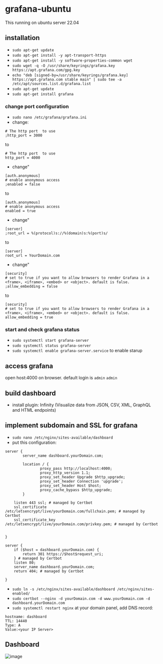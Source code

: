 # grafana-ubuntu
This running on ubuntu server 22.04

## installation
- `sudo apt-get update`
- `sudo apt-get install -y apt-transport-https`
- `sudo apt-get install -y software-properties-common wget`
- `sudo wget -q -O /usr/share/keyrings/grafana.key https://apt.grafana.com/gpg.key`
- `echo "deb [signed-by=/usr/share/keyrings/grafana.key] https://apt.grafana.com stable main" | sudo tee -a /etc/apt/sources.list.d/grafana.list`
- `sudo apt-get update`
- `sudo apt-get install grafana`

### change port configuration
- `sudo nano /etc/grafana/grafana.ini`
- change:
```text
# The http port  to use
;http_port = 3000
```
to
```text
# The http port  to use
http_port = 4000
```
- change"
```text
[auth.anonymous]
# enable anonymous access
;enabled = false
```
to
```text
[auth.anonymous]
# enable anonymous access
enabled = true
```
- change"
```text
[server]
;root_url = %(protocol)s://%(domain)s:%(port)s/
```
to
```text
[server]
root_url = YourDomain.com
```
- change"
```text
[security]
# set to true if you want to allow browsers to render Grafana in a <frame>, <iframe>, <embed> or <object>. default is false.
;allow_embedding = false
```
to
```text
[security]
# set to true if you want to allow browsers to render Grafana in a <frame>, <iframe>, <embed> or <object>. default is false.
allow_embedding = true
```

### start and check grafana status
- `sudo systemctl start grafana-server`
- `sudo systemctl status grafana-server`
- `sudo systemctl enable grafana-server.service` to enable starup

## access grafana
open host:4000 on browser. default login is `admin` `admin`

## build dashboard
- install plugin: Infinity (Visualize data from JSON, CSV, XML, GraphQL and HTML endpoints)

## implement subdomain and SSL for grafana
- `sudo nano /etc/nginx/sites-available/dashboard`
- put this configuration:
```text
server {
        server_name dashboard.yourDomain.com;

        location / {
                proxy_pass http://localhost:4000;
                proxy_http_version 1.1;
                proxy_set_header Upgrade $http_upgrade;
                proxy_set_header Connection 'upgrade';
                proxy_set_header Host $host;
                proxy_cache_bypass $http_upgrade;
        }

    listen 443 ssl; # managed by Certbot
    ssl_certificate /etc/letsencrypt/live/yourDomain.com/fullchain.pem; # managed by Certbot
    ssl_certificate_key /etc/letsencrypt/live/yourDomain.com/privkey.pem; # managed by Certbot


}

server {
    if ($host = dashboard.yourDomain.com) {
        return 301 https://$host$request_uri;
    } # managed by Certbot
    listen 80;
    server_name dashboard.yourDomain.com;
    return 404; # managed by Certbot

}
```
- `sudo ln -s /etc/nginx/sites-available/dashboard /etc/nginx/sites-enabled/`
- `sudo certbot --nginx -d yourDomain.com -d www.yourDomain.com -d dashboard.yourDomain.com`
- `sudo systemctl restart nginx`
at your domain panel, add DNS record:
```text
hostname: dashboard
TTL: 14440
Type: A
Value:<your IP Server>
```

## Dashboard
![image](https://user-images.githubusercontent.com/30497994/221861816-16baf245-79d2-4ca5-ada4-d7f090d5ec59.png)
